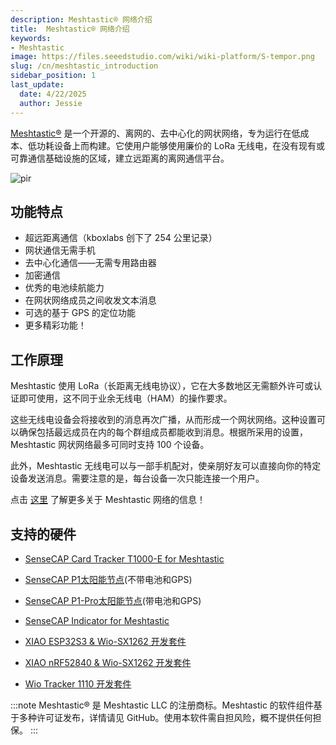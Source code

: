 ```yaml
---
description: Meshtastic® 网络介绍
title:  Meshtastic® 网络介绍
keywords:
- Meshtastic
image: https://files.seeedstudio.com/wiki/wiki-platform/S-tempor.png
slug: /cn/meshtastic_introduction
sidebar_position: 1
last_update:
  date: 4/22/2025
  author: Jessie
---
```




[Meshtastic®](https://meshtastic.org/) 是一个开源的、离网的、去中心化的网状网络，专为运行在低成本、低功耗设备上而构建。它使用户能够使用廉价的 LoRa 无线电，在没有现有或可靠通信基础设施的区域，建立远距离的离网通信平台。

<p style={{textAlign: 'center'}}><img src="https://media-cdn.seeedstudio.com/media/wysiwyg/T1000-E-_-05.jpg" alt="pir" width={800} height="auto" /></p>


## 功能特点

* 超远距离通信（kboxlabs 创下了 254 公里记录）
* 网状通信无需手机
* 去中心化通信——无需专用路由器
* 加密通信
* 优秀的电池续航能力
* 在网状网络成员之间收发文本消息
* 可选的基于 GPS 的定位功能
* 更多精彩功能！


## 工作原理


Meshtastic 使用 LoRa（长距离无线电协议），它在大多数地区无需额外许可或认证即可使用，这不同于业余无线电（HAM）的操作要求。

这些无线电设备会将接收到的消息再次广播，从而形成一个网状网络。这种设置可以确保包括最远成员在内的每个群组成员都能收到消息。根据所采用的设置，Meshtastic 网状网络最多可同时支持 100 个设备。

此外，Meshtastic 无线电可以与一部手机配对，使亲朋好友可以直接向你的特定设备发送消息。需要注意的是，每台设备一次只能连接一个用户。



点击 [这里](https://meshtastic.org/docs/) 了解更多关于 Meshtastic 网络的信息！


## 支持的硬件


* [SenseCAP Card Tracker T1000-E for Meshtastic](https://www.seeedstudio.com/SenseCAP-Card-Tracker-T1000-E-for-Meshtastic-p-5913.html)

* [SenseCAP P1太阳能节点](https://www.seeedstudio.com/SenseCAP-Solar-Node-P1-for-Meshtastic-LoRa-p-6425.html)(不带电池和GPS)

* [SenseCAP P1-Pro太阳能节点](https://www.seeedstudio.com/SenseCAP-Solar-Node-P1-Pro-for-Meshtastic-LoRa-p-6412.html)(带电池和GPS)

* [SenseCAP Indicator for Meshtastic](https://www.seeedstudio.com/SenseCAP-Indicator-D1Pro-p-5644.html)

* [XIAO ESP32S3 & Wio-SX1262 开发套件](https://www.seeedstudio.com/Wio-SX1262-with-XIAO-ESP32S3-p-5982.html)

* [XIAO nRF52840 & Wio-SX1262 开发套件](https://www.seeedstudio.com/XIAO-nRF52840-Wio-SX1262-Kit-for-Meshtastic-p-6400.html)

* [Wio Tracker 1110 开发套件](https://www.seeedstudio.com/Wio-Tracker-1110-Dev-Kit-for-Meshtastic.html)


:::note
Meshtastic® 是 Meshtastic LLC 的注册商标。Meshtastic 的软件组件基于多种许可证发布，详情请见 GitHub。使用本软件需自担风险，概不提供任何担保。
:::
